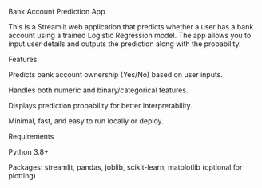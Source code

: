 Bank Account Prediction App

This is a Streamlit web application that predicts whether a user has a bank account using a trained Logistic Regression model. The app allows you to input user details and outputs the prediction along with the probability.

Features

Predicts bank account ownership (Yes/No) based on user inputs.

Handles both numeric and binary/categorical features.

Displays prediction probability for better interpretability.

Minimal, fast, and easy to run locally or deploy.

Requirements

Python 3.8+

Packages: streamlit, pandas, joblib, scikit-learn, matplotlib (optional for plotting)
